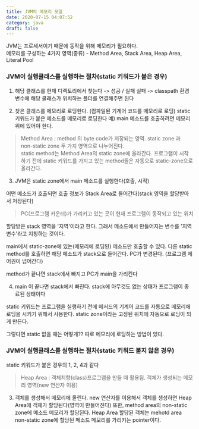 ```yaml
---
title: JVM의 메모리 모델
date: 2020-07-15 04:07:52
category: java
draft: false
---
```


JVM는 프로세서이기 때문에 동작을 위해 메모리가 필요하다.  
메모리를 구성하는 4가지 영역(종류) - Method Area, Stack Area, Heap Area, Literal Pool

### JVM이 실행클래스를 실행하는 절차(static 키워드가 붙은 경우)

1. 해당 클래스를 현재 디렉토리에서 찾는다 -> 성공 / 실패
실패 -> classpath 환경변수에 해당 클래스가 위치하는 폴더를 연결해주면 된다

2. 찾은 클래스를 메모리로 로딩한다. (컴파일된 기계어 코드를 메모리로 로딩)
static 키워드가 붙은 메소드를 메모리로 로딩한다
예) main 메소드를 호출하려면 메모리 위에 있어야 한다.

> Method Area : method 의 byte code가 저장되는 영역. static zone 과 non-static zone 두 가지 영역으로 나누어진다.  
static method는 Method Area의 static zone에 올라간다. 프로그램이 시작하기 전에 static 키워드를 가지고 있는 method들은 자동으로 static-zone으로 올라간다.

3. JVM은 static zone에서 main 메소드를 실행한다(호출, 시작)

어떤 메소드가 호출되면 호출 정보가 Stack Area로 들어간다(stack 영역을 할당받아서 저장된다)

> PC(프로그램 카운터)가 가리키고 있는 곳이 현재 프로그램이 동작되고 있는 위치

할당받은 stack 영역을 '지역'이라고 한다. 그래서 메소드에서 만들어지는 변수를 '지역변수'라고 지칭하는 것이다.

main에서 static-zone에 있는(메모리에 로딩된) 메소드만 호출할 수 있다.
다른 static method를 호출하면 해당 메소드가 stack으로 들어간다. PC가 변경된다. (프로그램 제어권이 넘어간다)

method가 끝나면 stack에서 빠지고 PC가 main을 가리킨다

4. main 이 끝나면 stack에서 빠진다. stack에 아무것도 없는 상태가 프로그램이 종료된 상태이다

static 키워드는 프로그램을 실행하기 전에 메서드의 기계어 코드를 자동으로 메모리에 로딩을 시키기 위해서 사용한다. static zone이라는 고정된 위치에 자동으로 로딩이 되게 만든다.

그렇다면 static 없을 때는 어떻게?? 따로 메모리에 로딩하는 방법이 있다.

### JVM이 실행클래스를 실행하는 절차(static 키워드 붙지 않은 경우)
static 키워드가 붙은 경우의 1, 2, 4과 같다

> Heap Area : 객체지향(class)프로그램을 만들 때 활용됨. 객체가 생성되는 메모리 영역(new 연산자 이용)

3. 객체를 생성해서 메모리에 올린다.
new 연산자를 이용해서 객체를 생성하면 Heap Area에 객체가 할당된다(영역이 만들어진다)
또한, method area의 non-static zone에 메소드 메모리가 할당된다.
Heap Area 할당된 객체는 mehotd area non-static zone에 할당된 메소드 메모리를 가리키는 pointer이다.